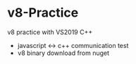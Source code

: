 # v8-Practice
v8 practice with VS2019 C++ 

- javascript <-> c++ communication test
- v8 binary download from nuget
